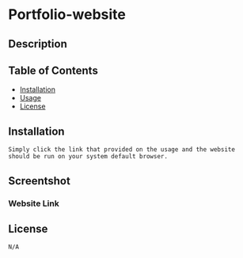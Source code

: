 # Portfolio-website
## Description
    

## Table of Contents
* [Installation](#installation)
* [Usage](#usage)
* [License](#license)

## Installation 
    Simply click the link that provided on the usage and the website should be run on your system default browser.
## Screentshot
### Website Link

## License 
    N/A